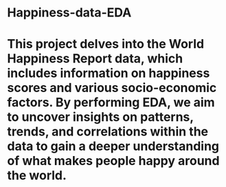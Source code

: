 # Happiness-data-EDA
  # This project delves into the World Happiness Report data, which includes information on happiness scores and various socio-economic factors. By performing EDA, we aim to uncover insights on patterns, trends, and correlations within the data to gain a deeper understanding of what makes people happy around the world.
